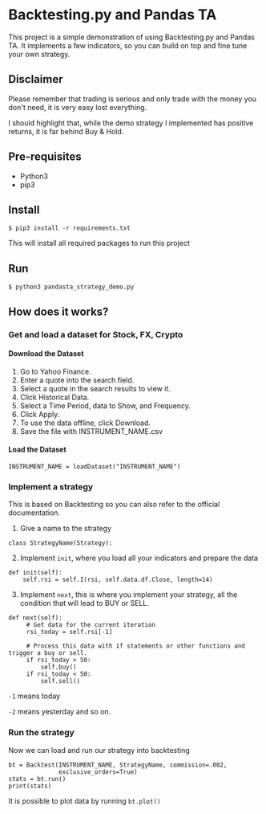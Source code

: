 # Backtesting.py and Pandas TA
This project is a simple demonstration of using Backtesting.py and Pandas TA. It implements a few indicators, so you can build on top and fine tune your own strategy.

## Disclaimer
Please remember that trading is serious and only trade with the money you don't need, it is very easy lost everything.

I should highlight that, while the demo strategy I implemented has positive returns, it is far behind Buy & Hold.


## Pre-requisites
 - Python3
 - pip3

## Install
```
$ pip3 install -r requirements.txt 
```

This will install all required packages to run this project

## Run
```
$ python3 pandasta_strategy_demo.py
```

## How does it works?

### Get and load a dataset for Stock, FX, Crypto
#### Download the Dataset
  1. Go to Yahoo Finance.
  2. Enter a quote into the search field.
  3. Select a quote in the search results to view it.
  4. Click Historical Data.
  5. Select a Time Period, data to Show, and Frequency.
  6. Click Apply.
  7. To use the data offline, click Download.
  9. Save the file with INSTRUMENT_NAME.csv 
#### Load the Dataset
```
INSTRUMENT_NAME = loadDataset("INSTRUMENT_NAME")
```

### Implement a strategy
This is based on Backtesting so you can also refer to the official documentation.
  1. Give a name to the strategy

```
class StrategyName(Strategy):

```

  2. Implement `init`, where you load all your indicators and prepare the data
   ```
   def init(self):
       self.rsi = self.I(rsi, self.data.df.Close, length=14)
   ```
  3. Implement `next`, this is where you implement your strategy, all the condition that will lead to BUY or SELL.
   ```
   def next(self):
        # Get data for the current iteration
        rsi_today = self.rsi[-1]

        # Process this data with if statements or other functions and trigger a buy or sell.
        if rsi_today > 50:
            self.buy()
        if rsi_today < 50:
            self.sell()
   ```

`-1` means today

`-2` means yesterday and so on.

### Run the strategy
Now we can load and run our strategy into backtesting

```
bt = Backtest(INSTRUMENT_NAME, StrategyName, commission=.002,
              exclusive_orders=True)
stats = bt.run()
print(stats)
```

It is possible to plot data by running `bt.plot()`